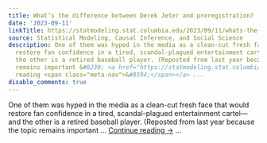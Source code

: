 ```yaml
---
title: What’s the difference between Derek Jeter and preregistration?
date: '2023-09-11'
linkTitle: https://statmodeling.stat.columbia.edu/2023/09/11/whats-the-difference-between-derek-jeter-and-preregistration-2/
source: Statistical Modeling, Causal Inference, and Social Science
description: One of them was hyped in the media as a clean-cut fresh face that would
  restore fan confidence in a tired, scandal-plagued entertainment cartel&#8212;and
  the other is a retired baseball player. (Reposted from last year because the topic
  remains important &#8230; <a href="https://statmodeling.stat.columbia.edu/2023/09/11/whats-the-difference-between-derek-jeter-and-preregistration-2/">Continue
  reading <span class="meta-nav">&#8594;</span></a> ...
disable_comments: true
---
```

One of them was hyped in the media as a clean-cut fresh face that would restore fan confidence in a tired, scandal-plagued entertainment cartel&#8212;and the other is a retired baseball player. (Reposted from last year because the topic remains important &#8230; <a href="https://statmodeling.stat.columbia.edu/2023/09/11/whats-the-difference-between-derek-jeter-and-preregistration-2/">Continue reading <span class="meta-nav">&#8594;</span></a> ...